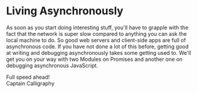 # Living Asynchronously

As soon as you start doing interesting stuff, you'll have to grapple with the fact that the network is super slow compared to anything you can ask the local machine to do. So good web servers and client-side apps are full of asynchronous code. If you have not done a lot of this before, getting good at writing and debugging asynchronously takes some getting used to. We'll get you on your way with two Modules on Promises and another one on debugging asynchronous JavaScript. 

Full speed ahead!  
Captain Calligraphy

